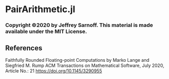 # PairArithmetic.jl

### Copyright ©2020 by Jeffrey Sarnoff. This material is made available under the MIT License.

## References

Faithfully Rounded Floating-point Computations
by Marko Lange and Siegfried M. Rump
ACM Transactions on Mathematical Software, July 2020, Article No.: 21
https://doi.org/10.1145/3290955
